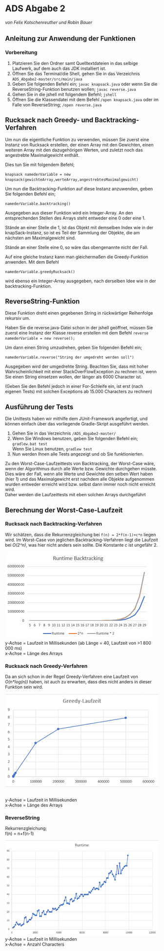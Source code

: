 # ADS Abgabe 2
###### von Felix Kotschenreuther und Robin Bauer

## Anleitung zur Anwendung der Funktionen

### Vorbereitung
1. Platzieren Sie den Ordner samt Quelltextdateien in das selbige Laufwerk, auf dem auch das JDK installiert ist.
2. Öffnen Sie das Terminal/die Shell, gehen Sie in das Verzeichnis `ADS_Abgabe2-master/src/main/java`
3. Geben Sie folgenden Befehl ein;
       `javac knapsack.java` oder wenn Sie die ReverseString-Funktion benutzen wollen; 
   `javac reverse.java`
4. Gehen Sie in die jshell mit folgendem Befehl;
    `jshell`
5. Öffnen Sie die Klassendatei mit dem Befehl `/open knapsack.java` oder im Falle von ReverseString; `/open reverse.java`


## Rucksack nach Greedy- und Backtracking-Verfahren
Um nun die eigentliche Funktion zu verwenden, müssen Sie zuerst eine Instanz von Rucksack erstellen, der einen
Array mit den Gewichten, einen weiteren Array mit den dazugehörigen Werten, und zuletzt noch das angestrebte Maximalgewicht enthält.

Dies tun Sie mit folgendem Befehl;

`knapsack namederVariable = new knapsack(gewichteArray,werteArray,angestrebtesMaximalgewicht)`

Um nun die Backtracking-Funktion auf diese Instanz anzuwenden, geben Sie folgenden Befehl ein;

`namederVariable.backtracking()`

Ausgegeben aus dieser Funktion wird ein Integer-Array. An den entsprechenden Stellen des Arrays steht entweder eine 0 oder eine 1.

Stände an einer Stelle die 1, ist das Objekt mit demselben Index wie in der knapSack-Instanz, so ist es Teil der Sammlung der Objekte, die am nächsten am Maximalgewicht sind.

Stände an einer Stelle eine 0, so wäre das obengenannte nicht der Fall.

Auf eine gleiche Instanz kann man gleichermaßen die Greedy-Funktion anwenden. Mit dem Befehl

`namederVariable.greedyRucksack()`

wird ebenso ein Integer-Array ausgegeben, nach derselben Idee wie in der backtracking-Funktion.



## ReverseString-Funktion

Diese Funktion dreht einen gegebenen String in rückwärtiger Reihenfolge rekursiv um.

Haben Sie die reverse.java-Datei schon in der jshell geöffnet, müssen Sie zuerst eine Instanz der Klasse reverse erstellen
mit dem Befehl `reverse namederVariable = new reverse();`

Um dann einen String umzudrehen, geben Sie folgenden Befehl ein;

`namederVariable.reverse("String der umgedreht werden soll")`

Ausgegeben wird der umgedrehte String. Beachten Sie, dass mit hoher Wahrscheinlichkeit mit einer StackOverFlowException zu rechnen ist, wenn Sie einen String einsetzen wollen, der länger als 6000 Character ist.

(Geben Sie den Befehl jedoch in einer For-Schleife ein, ist erst (nach eigenen Tests) mit solchen Exceptions ab 15.000 Characters zu rechnen)

## Ausführung der Tests

Die Unittests haben wir mithilfe dem JUnit-Framework angefertigt, und können einfach über das vorliegende Gradle-Skript ausgeführt werden.

1. Gehen Sie in das Verzeichnis `/ADS_Abgabe2-master/`
2. Wenn Sie Windows benutzen, geben Sie folgenden Befehl ein; `gradlew.bat test`</br>Wenn Sie Linux benutzen, `gradlew test`
3. Nun werden Ihnen alle Tests angezeigt und ob Sie funktionierten.

Zu den Worst-Case-Laufzeittests von Backtracking, der Worst-Case wäre, wenn der Algorithmus durch alle Werte bzw. Gewichte durchgehen müsste. Dies wäre der Fall, wenn alle Werte und Gewichte den selben Wert haben (hier 1) und das Maximalgewicht erst nachdem alle Objekte aufgenommen wurden entweder erreicht wird bzw. selbst dann immer noch nicht erreicht wird. </br>Daher werden die Laufzeittests mit eben solchen Arrays durchgeführt

## Berechnung der Worst-Case-Laufzeit


### Rucksack nach Backtracking-Verfahren

Wir schätzen, dass die Rekurrenzgleichung bei `f(n) = 2*f(n-1)+c*n` liegen wird.
Im Worst-Case von jeglichen Backtracking-Verfahren liegt die Laufzeit bei _O(2^n)_, was hier nicht anders sein sollte. Die Konstante c ist ungefähr 2.

![graph backtracking runtime](backtrackingruntime.png)
<br/>y-Achse = Laufzeit in Millisekunden (ab Länge = 40, Laufzeit von >1 800 000 ms)<br/>x-Achse = Länge des Arrays

### Rucksack nach Greedy-Verfahren
Da an sich schon in der Regel Greedy-Verfahren eine Laufzeit von _O(n*log(n))_ haben, ist auch zu erwarten, dass dies nicht anders in dieser Funktion sein wird.

![Graph Greedy-Verfahren Runtime](GreedyRunTime.png)

<br/>y-Achse = Laufzeit in Millisekunden<br/>x-Achse = Länge des Arrays

### ReverseString

Rekurrenzgleichung; 
</br>f(n) = n+f(n-1)

![img.png](img.png)
<br/>y-Achse = Laufzeit in Millisekunden<br/>x-Achse = Anzahl Characters



